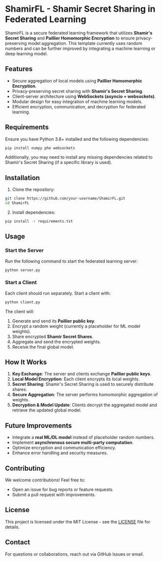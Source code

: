 # ShamirFL - Shamir Secret Sharing in Federated Learning

ShamirFL is a secure federated learning framework that utilizes **Shamir's Secret Sharing** and **Paillier Homomorphic Encryption** to ensure privacy-preserving model aggregation. This template currently uses random numbers and can be further improved by integrating a machine learning or deep learning model.

## Features
- Secure aggregation of local models using **Paillier Homomorphic Encryption**.
- Privacy-preserving secret sharing with **Shamir's Secret Sharing**.
- Client-server architecture using **WebSockets (asyncio + websockets)**.
- Modular design for easy integration of machine learning models.
- Efficient encryption, communication, and decryption for federated learning.

## Requirements
Ensure you have Python 3.8+ installed and the following dependencies:

```bash
pip install numpy phe websockets
```

Additionally, you may need to install any missing dependencies related to Shamir's Secret Sharing (if a specific library is used).

## Installation
1. Clone the repository:

```bash
git clone https://github.com/your-username/ShamirFL.git
cd ShamirFL
```

2. Install dependencies:

```bash
pip install -r requirements.txt
```

## Usage
### Start the Server
Run the following command to start the federated learning server:

```bash
python server.py
```

### Start a Client
Each client should run separately. Start a client with:

```bash
python client.py
```

The client will:
1. Generate and send its **Paillier public key**.
2. Encrypt a random weight (currently a placeholder for ML model weights).
3. Share encrypted **Shamir Secret Shares**.
4. Aggregate and send the encrypted weights.
5. Receive the final global model.

## How It Works
1. **Key Exchange**: The server and clients exchange **Paillier public keys**.
2. **Local Model Encryption**: Each client encrypts its local weights.
3. **Secret Sharing**: Shamir's Secret Sharing is used to securely distribute shares.
4. **Secure Aggregation**: The server performs homomorphic aggregation of weights.
5. **Decryption & Model Update**: Clients decrypt the aggregated model and retrieve the updated global model.

## Future Improvements
- Integrate a **real ML/DL model** instead of placeholder random numbers.
- Implement **asynchronous secure multi-party computation**.
- Optimize encryption and communication efficiency.
- Enhance error handling and security measures.

## Contributing
We welcome contributions! Feel free to:
- Open an issue for bug reports or feature requests.
- Submit a pull request with improvements.

## License
This project is licensed under the MIT License - see the [LICENSE](LICENSE) file for details.

## Contact
For questions or collaborations, reach out via GitHub Issues or email.
